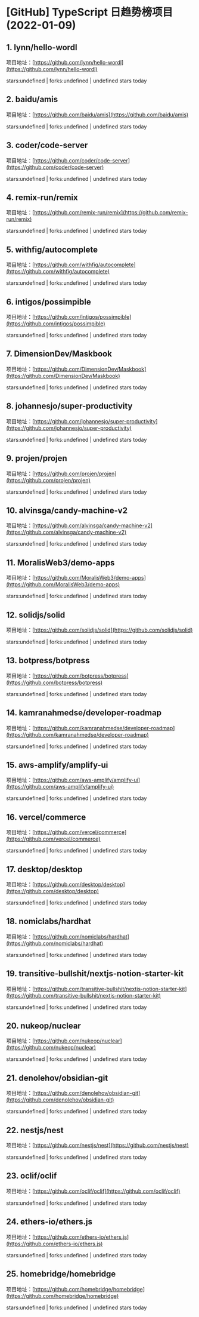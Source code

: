 # [GitHub] TypeScript 日趋势榜项目(2022-01-09)

## 1. lynn/hello-wordl 

项目地址：[https://github.com/lynn/hello-wordl](https://github.com/lynn/hello-wordl)

stars:undefined | forks:undefined | undefined stars today 



## 2. baidu/amis 

项目地址：[https://github.com/baidu/amis](https://github.com/baidu/amis)

stars:undefined | forks:undefined | undefined stars today 



## 3. coder/code-server 

项目地址：[https://github.com/coder/code-server](https://github.com/coder/code-server)

stars:undefined | forks:undefined | undefined stars today 



## 4. remix-run/remix 

项目地址：[https://github.com/remix-run/remix](https://github.com/remix-run/remix)

stars:undefined | forks:undefined | undefined stars today 



## 5. withfig/autocomplete 

项目地址：[https://github.com/withfig/autocomplete](https://github.com/withfig/autocomplete)

stars:undefined | forks:undefined | undefined stars today 



## 6. intigos/possimpible 

项目地址：[https://github.com/intigos/possimpible](https://github.com/intigos/possimpible)

stars:undefined | forks:undefined | undefined stars today 



## 7. DimensionDev/Maskbook 

项目地址：[https://github.com/DimensionDev/Maskbook](https://github.com/DimensionDev/Maskbook)

stars:undefined | forks:undefined | undefined stars today 



## 8. johannesjo/super-productivity 

项目地址：[https://github.com/johannesjo/super-productivity](https://github.com/johannesjo/super-productivity)

stars:undefined | forks:undefined | undefined stars today 



## 9. projen/projen 

项目地址：[https://github.com/projen/projen](https://github.com/projen/projen)

stars:undefined | forks:undefined | undefined stars today 



## 10. alvinsga/candy-machine-v2 

项目地址：[https://github.com/alvinsga/candy-machine-v2](https://github.com/alvinsga/candy-machine-v2)

stars:undefined | forks:undefined | undefined stars today 



## 11. MoralisWeb3/demo-apps 

项目地址：[https://github.com/MoralisWeb3/demo-apps](https://github.com/MoralisWeb3/demo-apps)

stars:undefined | forks:undefined | undefined stars today 



## 12. solidjs/solid 

项目地址：[https://github.com/solidjs/solid](https://github.com/solidjs/solid)

stars:undefined | forks:undefined | undefined stars today 



## 13. botpress/botpress 

项目地址：[https://github.com/botpress/botpress](https://github.com/botpress/botpress)

stars:undefined | forks:undefined | undefined stars today 



## 14. kamranahmedse/developer-roadmap 

项目地址：[https://github.com/kamranahmedse/developer-roadmap](https://github.com/kamranahmedse/developer-roadmap)

stars:undefined | forks:undefined | undefined stars today 



## 15. aws-amplify/amplify-ui 

项目地址：[https://github.com/aws-amplify/amplify-ui](https://github.com/aws-amplify/amplify-ui)

stars:undefined | forks:undefined | undefined stars today 



## 16. vercel/commerce 

项目地址：[https://github.com/vercel/commerce](https://github.com/vercel/commerce)

stars:undefined | forks:undefined | undefined stars today 



## 17. desktop/desktop 

项目地址：[https://github.com/desktop/desktop](https://github.com/desktop/desktop)

stars:undefined | forks:undefined | undefined stars today 



## 18. nomiclabs/hardhat 

项目地址：[https://github.com/nomiclabs/hardhat](https://github.com/nomiclabs/hardhat)

stars:undefined | forks:undefined | undefined stars today 



## 19. transitive-bullshit/nextjs-notion-starter-kit 

项目地址：[https://github.com/transitive-bullshit/nextjs-notion-starter-kit](https://github.com/transitive-bullshit/nextjs-notion-starter-kit)

stars:undefined | forks:undefined | undefined stars today 



## 20. nukeop/nuclear 

项目地址：[https://github.com/nukeop/nuclear](https://github.com/nukeop/nuclear)

stars:undefined | forks:undefined | undefined stars today 



## 21. denolehov/obsidian-git 

项目地址：[https://github.com/denolehov/obsidian-git](https://github.com/denolehov/obsidian-git)

stars:undefined | forks:undefined | undefined stars today 



## 22. nestjs/nest 

项目地址：[https://github.com/nestjs/nest](https://github.com/nestjs/nest)

stars:undefined | forks:undefined | undefined stars today 



## 23. oclif/oclif 

项目地址：[https://github.com/oclif/oclif](https://github.com/oclif/oclif)

stars:undefined | forks:undefined | undefined stars today 



## 24. ethers-io/ethers.js 

项目地址：[https://github.com/ethers-io/ethers.js](https://github.com/ethers-io/ethers.js)

stars:undefined | forks:undefined | undefined stars today 



## 25. homebridge/homebridge 

项目地址：[https://github.com/homebridge/homebridge](https://github.com/homebridge/homebridge)

stars:undefined | forks:undefined | undefined stars today 



